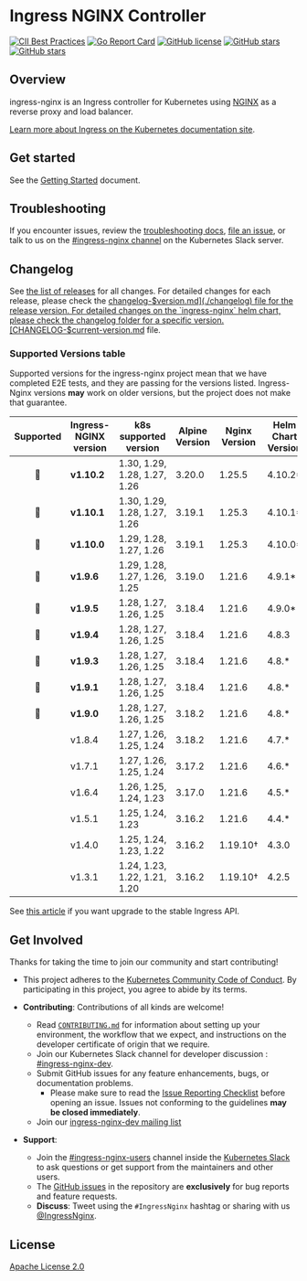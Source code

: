 # Ingress NGINX Controller

[![CII Best Practices](https://bestpractices.coreinfrastructure.org/projects/5691/badge)](https://bestpractices.coreinfrastructure.org/projects/5691)
[![Go Report Card](https://goreportcard.com/badge/github.com/kubernetes/ingress-nginx)](https://goreportcard.com/report/github.com/kubernetes/ingress-nginx)
[![GitHub license](https://img.shields.io/github/license/kubernetes/ingress-nginx.svg)](https://github.com/kubernetes/ingress-nginx/blob/main/LICENSE)
[![GitHub stars](https://img.shields.io/github/stars/kubernetes/ingress-nginx.svg)](https://github.com/kubernetes/ingress-nginx/stargazers)
[![GitHub stars](https://img.shields.io/badge/contributions-welcome-orange.svg)](https://github.com/kubernetes/ingress-nginx/blob/main/CONTRIBUTING.md)

## Overview

ingress-nginx is an Ingress controller for Kubernetes using [NGINX](https://www.nginx.org/) as a reverse proxy and load
balancer.

[Learn more about Ingress on the Kubernetes documentation site](https://kubernetes.io/docs/concepts/services-networking/ingress/).

## Get started

See the [Getting Started](https://kubernetes.github.io/ingress-nginx/deploy/) document.

## Troubleshooting

If you encounter issues, review the [troubleshooting docs](docs/troubleshooting.md),
[file an issue](https://github.com/kubernetes/ingress-nginx/issues), or talk to us on the
[#ingress-nginx channel](https://kubernetes.slack.com/messages/ingress-nginx) on the Kubernetes Slack server.

## Changelog

See [the list of releases](https://github.com/kubernetes/ingress-nginx/releases) for all changes.
For detailed changes for each release, please check the [changelog-$version.md](./changelog) file for the release version.
For detailed changes on the `ingress-nginx` helm chart, please check the changelog folder for a specific version.
[CHANGELOG-$current-version.md](./charts/ingress-nginx/changelog) file.

### Supported Versions table

Supported versions for the ingress-nginx project mean that we have completed E2E tests, and they are passing for
the versions listed. Ingress-Nginx versions **may** work on older versions, but the project does not make that guarantee.

| Supported | Ingress-NGINX version | k8s supported version         | Alpine Version | Nginx Version | Helm Chart Version |
| :-------: | --------------------- | ----------------------------- | -------------- | ------------- | ------------------ |
|    🔄    | **v1.10.2**     | 1.30, 1.29, 1.28, 1.27, 1.26 | 3.20.0         | 1.25.5        | 4.10.2*            |
|    🔄    | **v1.10.1**     | 1.30, 1.29, 1.28, 1.27, 1.26 | 3.19.1         | 1.25.3        | 4.10.1*            |
|    🔄    | **v1.10.0**     | 1.29, 1.28, 1.27, 1.26        | 3.19.1         | 1.25.3        | 4.10.0*            |
|    🔄    | **v1.9.6**      | 1.29, 1.28, 1.27, 1.26, 1.25  | 3.19.0         | 1.21.6        | 4.9.1*             |
|    🔄    | **v1.9.5**      | 1.28, 1.27, 1.26, 1.25        | 3.18.4         | 1.21.6        | 4.9.0*             |
|    🔄    | **v1.9.4**      | 1.28, 1.27, 1.26, 1.25        | 3.18.4         | 1.21.6        | 4.8.3              |
|    🔄    | **v1.9.3**      | 1.28, 1.27, 1.26, 1.25        | 3.18.4         | 1.21.6        | 4.8.*              |
|    🔄    | **v1.9.1**      | 1.28, 1.27, 1.26, 1.25        | 3.18.4         | 1.21.6        | 4.8.*              |
|    🔄    | **v1.9.0**      | 1.28, 1.27, 1.26, 1.25        | 3.18.2         | 1.21.6        | 4.8.*              |
|          | v1.8.4                | 1.27, 1.26, 1.25, 1.24        | 3.18.2         | 1.21.6        | 4.7.*              |
|          | v1.7.1                | 1.27, 1.26, 1.25, 1.24        | 3.17.2         | 1.21.6        | 4.6.*              |
|          | v1.6.4                | 1.26, 1.25, 1.24, 1.23        | 3.17.0         | 1.21.6        | 4.5.*              |
|          | v1.5.1                | 1.25, 1.24, 1.23              | 3.16.2         | 1.21.6        | 4.4.*              |
|          | v1.4.0                | 1.25, 1.24, 1.23, 1.22        | 3.16.2         | 1.19.10†     | 4.3.0              |
|          | v1.3.1                | 1.24, 1.23, 1.22, 1.21, 1.20  | 3.16.2         | 1.19.10†     | 4.2.5              |

See [this article](https://kubernetes.io/blog/2021/07/26/update-with-ingress-nginx/) if you want upgrade to the stable
Ingress API.

## Get Involved

Thanks for taking the time to join our community and start contributing!

- This project adheres to the [Kubernetes Community Code of Conduct](https://git.k8s.io/community/code-of-conduct.md).
  By participating in this project, you agree to abide by its terms.
- **Contributing**: Contributions of all kinds are welcome!

  - Read [`CONTRIBUTING.md`](CONTRIBUTING.md) for information about setting up your environment, the workflow that we
    expect, and instructions on the developer certificate of origin that we require.
  - Join our Kubernetes Slack channel for developer discussion : [#ingress-nginx-dev](https://kubernetes.slack.com/archives/C021E147ZA4).
  - Submit GitHub issues for any feature enhancements, bugs, or documentation problems.
    - Please make sure to read the [Issue Reporting Checklist](https://github.com/kubernetes/ingress-nginx/blob/main/CONTRIBUTING.md#issue-reporting-guidelines) before opening an issue. Issues not conforming to the guidelines **may be closed immediately**.
  - Join our [ingress-nginx-dev mailing list](https://groups.google.com/a/kubernetes.io/g/ingress-nginx-dev/c/ebbBMo-zX-w)
- **Support**:

  - Join the [#ingress-nginx-users](https://kubernetes.slack.com/messages/CANQGM8BA/) channel inside the [Kubernetes Slack](http://slack.kubernetes.io/) to ask questions or get support from the maintainers and other users.
  - The [GitHub issues](https://github.com/kubernetes/ingress-nginx/issues) in the repository are **exclusively** for bug reports and feature requests.
  - **Discuss**: Tweet using the `#IngressNginx` hashtag or sharing with us [@IngressNginx](https://twitter.com/IngressNGINX).

## License

[Apache License 2.0](https://github.com/kubernetes/ingress-nginx/blob/main/LICENSE)

